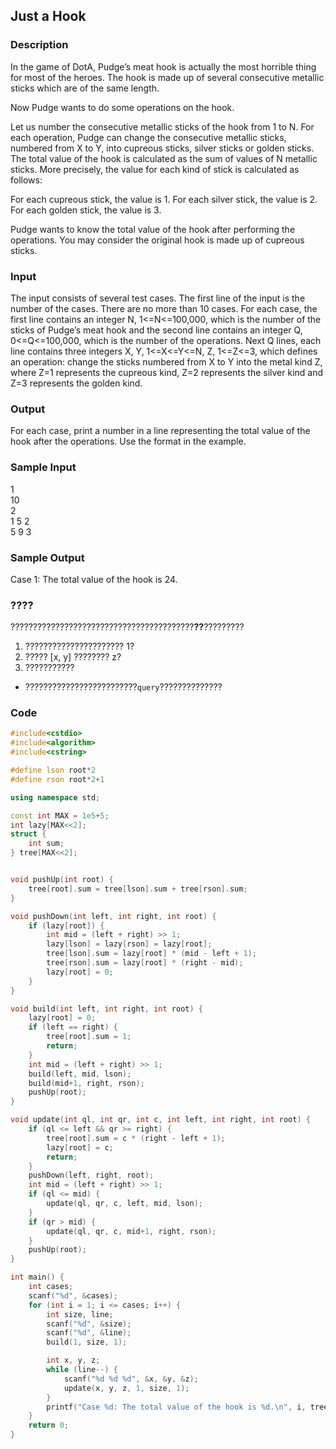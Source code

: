 ## Just a Hook

### Description
In the game of DotA, Pudge’s meat hook is actually the most horrible thing for most of the heroes. The hook is made up of several consecutive metallic sticks which are of the same length. 

Now Pudge wants to do some operations on the hook. 

Let us number the consecutive metallic sticks of the hook from 1 to N. For each operation, Pudge can change the consecutive metallic sticks, numbered from X to Y, into cupreous sticks, silver sticks or golden sticks. 
The total value of the hook is calculated as the sum of values of N metallic sticks. More precisely, the value for each kind of stick is calculated as follows: 

For each cupreous stick, the value is 1. 
For each silver stick, the value is 2. 
For each golden stick, the value is 3. 

Pudge wants to know the total value of the hook after performing the operations. 
You may consider the original hook is made up of cupreous sticks. 

### Input
The input consists of several test cases. The first line of the input is the number of the cases. There are no more than 10 cases. 
For each case, the first line contains an integer N, 1<=N<=100,000, which is the number of the sticks of Pudge’s meat hook and the second line contains an integer Q, 0<=Q<=100,000, which is the number of the operations. 
Next Q lines, each line contains three integers X, Y, 1<=X<=Y<=N, Z, 1<=Z<=3, which defines an operation: change the sticks numbered from X to Y into the metal kind Z, where Z=1 represents the cupreous kind, Z=2 represents the silver kind and Z=3 represents the golden kind. 

### Output
For each case, print a number in a line representing the total value of the hook after the operations. Use the format in the example. 

### Sample Input
1  
10  
2  
1 5 2  
5 9 3  

### Sample Output
Case 1: The total value of the hook is 24. 

### ????
?????????????????????????????????????????**??**?????????
1. ?????????????????????? 1?
1. ????? [x, y] ???????? z?
1. ???????????
* ?????????????????????????`query`??????????????

### Code
```cpp
#include<cstdio>
#include<algorithm>
#include<cstring>

#define lson root*2
#define rson root*2+1

using namespace std;

const int MAX = 1e5+5;
int lazy[MAX<<2];
struct {
    int sum;
} tree[MAX<<2];


void pushUp(int root) {
    tree[root].sum = tree[lson].sum + tree[rson].sum;
}

void pushDown(int left, int right, int root) {
    if (lazy[root]) {
        int mid = (left + right) >> 1;
        lazy[lson] = lazy[rson] = lazy[root];
        tree[lson].sum = lazy[root] * (mid - left + 1);
        tree[rson].sum = lazy[root] * (right - mid);
        lazy[root] = 0;
    }
}

void build(int left, int right, int root) {
    lazy[root] = 0;
    if (left == right) {
        tree[root].sum = 1;
        return;
    }
    int mid = (left + right) >> 1;
    build(left, mid, lson);
    build(mid+1, right, rson);
    pushUp(root);
}

void update(int ql, int qr, int c, int left, int right, int root) {
    if (ql <= left && qr >= right) {
        tree[root].sum = c * (right - left + 1);
        lazy[root] = c;
        return;
    }
    pushDown(left, right, root);
    int mid = (left + right) >> 1;
    if (ql <= mid) {
        update(ql, qr, c, left, mid, lson);
    } 
    if (qr > mid) {
        update(ql, qr, c, mid+1, right, rson);
    }
    pushUp(root);
}

int main() {
    int cases;
    scanf("%d", &cases);
    for (int i = 1; i <= cases; i++) {
        int size, line;
        scanf("%d", &size);
        scanf("%d", &line);
        build(1, size, 1);

        int x, y, z;
        while (line--) {
            scanf("%d %d %d", &x, &y, &z);
            update(x, y, z, 1, size, 1);
        }
        printf("Case %d: The total value of the hook is %d.\n", i, tree[1].sum);
    }
    return 0;
}
```
